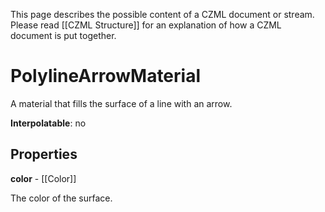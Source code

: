This page describes the possible content of a CZML document or stream.  Please read [[CZML Structure]] for an explanation of how a CZML document is put together.

# PolylineArrowMaterial

A material that fills the surface of a line with an arrow.

**Interpolatable**: no

## Properties

**color** - [[Color]]

The color of the surface.


